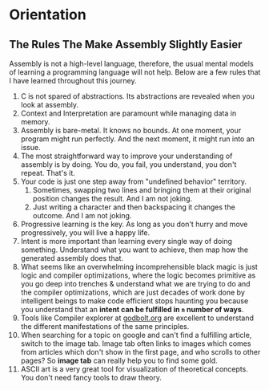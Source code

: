 # Orientation

## The Rules The Make Assembly Slightly Easier

Assembly is not a high-level language, therefore, the usual mental models of learning a programming language will not help. Below are a few rules that I have learned throughout this journey.

1. C is not spared of abstractions. Its abstractions are revealed when you look at assembly.
2. Context and Interpretation are paramount while managing data in memory.
3. Assembly is bare-metal. It knows no bounds. At one moment, your program might run perfectly. And the next moment, it might run into an issue.
4. The most straightforward way to improve your understanding of assembly is by doing. You do, you fail, you understand, you don't repeat. That's it.
5. Your code is just one step away from "undefined behavior" territory.
   1. Sometimes, swapping two lines and bringing them at their original position changes the result. And I am not joking.
   2. Just writing a character and then backspacing it changes the outcome. And I am not joking.
6. Progressive learning is the key. As long as you don't hurry and move progressively, you will live a happy life.
7. Intent is more important than learning every single way of doing something. Understand what you want to achieve, then map how the generated assembly does that.
8. What seems like an overwhelming incomprehensible black magic is just logic and compiler optimizations, where the logic becomes primitive as you go deep into trenches & understand what we are trying to do and the compiler optimizations, which are just decades of work done by intelligent beings to make code efficient stops haunting you because you understand that an **intent can be fulfilled in `n` number of ways**.
9. Tools like Compiler explorer at [godbolt.org](https://godbolt.org) are excellent to understand the different manifestations of the same principles.
10. When searching for a topic on google and can't find a fulfilling article, switch to the image tab. Image tab often links to images which comes from articles which don't show in the first page, and who scrolls to other pages? So **image tab** can really help you to find some gold.
11. ASCII art is a very great tool for visualization of theoretical concepts. You don't need fancy tools to draw theory.
